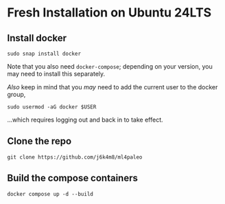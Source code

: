 # Fresh Installation on Ubuntu 24LTS

## Install docker

```
sudo snap install docker
```

Note that you also need `docker-compose`; depending on your version, you may need to install this separately.

_Also_ keep in mind that you _may_ need to add the current user to the docker group,

```
sudo usermod -aG docker $USER
```

...which requires logging out and back in to take effect.

## Clone the repo

```
git clone https://github.com/j6k4m8/ml4paleo
```

## Build the compose containers

```
docker compose up -d --build
```
